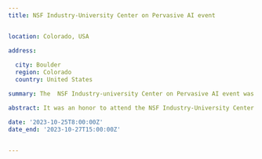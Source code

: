 ```yaml
---
title: NSF Industry-University Center on Pervasive AI event


location: Colorado, USA

address:
  
  city: Boulder
  region: Colorado
  country: United States

summary: The  NSF Industry-university Center on Pervasive AI event was held in Flint, Michigan organized by the University of Michigan, in collaboration with Oregon State University, Oakland University, and the University of Colorado, Boulder.

abstract: It was an honor to attend the NSF Industry-University Center on Pervasive AI's industry advisory board event in Michigan, where I had the opportunity to present my research work on 'An Empirical Study of Refactorings and Technical Debt in Build Systems'.

date: '2023-10-25T8:00:00Z'
date_end: '2023-10-27T15:00:00Z'


---
```

